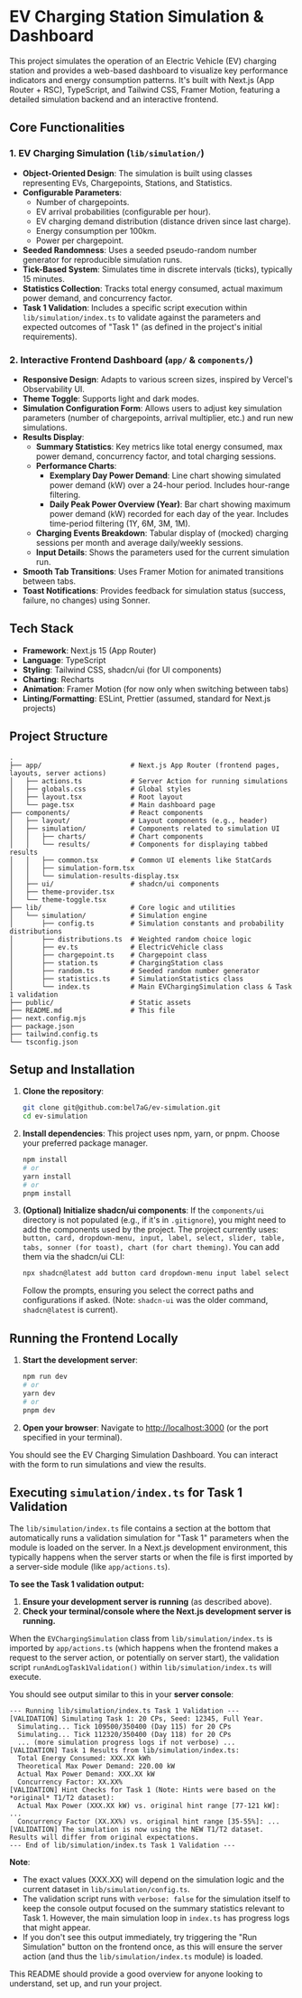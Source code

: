 # EV Charging Station Simulation & Dashboard

This project simulates the operation of an Electric Vehicle (EV) charging station and provides a web-based dashboard to visualize key performance indicators and energy consumption patterns. It's built with Next.js (App Router + RSC), TypeScript, and Tailwind CSS, Framer Motion, featuring a detailed simulation backend and an interactive frontend.

## Core Functionalities

### 1. EV Charging Simulation (`lib/simulation/`)

- **Object-Oriented Design**: The simulation is built using classes representing EVs, Chargepoints, Stations, and Statistics.
- **Configurable Parameters**:
  - Number of chargepoints.
  - EV arrival probabilities (configurable per hour).
  - EV charging demand distribution (distance driven since last charge).
  - Energy consumption per 100km.
  - Power per chargepoint.
- **Seeded Randomness**: Uses a seeded pseudo-random number generator for reproducible simulation runs.
- **Tick-Based System**: Simulates time in discrete intervals (ticks), typically 15 minutes.
- **Statistics Collection**: Tracks total energy consumed, actual maximum power demand, and concurrency factor.
- **Task 1 Validation**: Includes a specific script execution within `lib/simulation/index.ts` to validate against the parameters and expected outcomes of "Task 1" (as defined in the project's initial requirements).

### 2. Interactive Frontend Dashboard (`app/` & `components/`)

- **Responsive Design**: Adapts to various screen sizes, inspired by Vercel's Observability UI.
- **Theme Toggle**: Supports light and dark modes.
- **Simulation Configuration Form**: Allows users to adjust key simulation parameters (number of chargepoints, arrival multiplier, etc.) and run new simulations.
- **Results Display**:
  - **Summary Statistics**: Key metrics like total energy consumed, max power demand, concurrency factor, and total charging sessions.
  - **Performance Charts**:
    - **Exemplary Day Power Demand**: Line chart showing simulated power demand (kW) over a 24-hour period. Includes hour-range filtering.
    - **Daily Peak Power Overview (Year)**: Bar chart showing maximum power demand (kW) recorded for each day of the year. Includes time-period filtering (1Y, 6M, 3M, 1M).
  - **Charging Events Breakdown**: Tabular display of (mocked) charging sessions per month and average daily/weekly sessions.
  - **Input Details**: Shows the parameters used for the current simulation run.
- **Smooth Tab Transitions**: Uses Framer Motion for animated transitions between tabs.
- **Toast Notifications**: Provides feedback for simulation status (success, failure, no changes) using Sonner.

## Tech Stack

- **Framework**: Next.js 15 (App Router)
- **Language**: TypeScript
- **Styling**: Tailwind CSS, shadcn/ui (for UI components)
- **Charting**: Recharts
- **Animation**: Framer Motion (for now only when switching between tabs)
- **Linting/Formatting**: ESLint, Prettier (assumed, standard for Next.js projects)

## Project Structure

```
.
├── app/                      # Next.js App Router (frontend pages, layouts, server actions)
│   ├── actions.ts            # Server Action for running simulations
│   ├── globals.css           # Global styles
│   ├── layout.tsx            # Root layout
│   └── page.tsx              # Main dashboard page
├── components/               # React components
│   ├── layout/               # Layout components (e.g., header)
│   ├── simulation/           # Components related to simulation UI
│   │   ├── charts/           # Chart components
│   │   └── results/          # Components for displaying tabbed results
│   │   ├── common.tsx        # Common UI elements like StatCards
│   │   ├── simulation-form.tsx
│   │   └── simulation-results-display.tsx
│   ├── ui/                   # shadcn/ui components
│   ├── theme-provider.tsx
│   └── theme-toggle.tsx
├── lib/                      # Core logic and utilities
│   └── simulation/           # Simulation engine
│       ├── config.ts         # Simulation constants and probability distributions
│       ├── distributions.ts  # Weighted random choice logic
│       ├── ev.ts             # ElectricVehicle class
│       ├── chargepoint.ts    # Chargepoint class
│       ├── station.ts        # ChargingStation class
│       ├── random.ts         # Seeded random number generator
│       ├── statistics.ts     # SimulationStatistics class
│       └── index.ts          # Main EVChargingSimulation class & Task 1 validation
├── public/                   # Static assets
├── README.md                 # This file
├── next.config.mjs
├── package.json
├── tailwind.config.ts
└── tsconfig.json
```

## Setup and Installation

1.  **Clone the repository**:

    ```bash
    git clone git@github.com:bel7aG/ev-simulation.git
    cd ev-simulation
    ```

2.  **Install dependencies**:
    This project uses npm, yarn, or pnpm. Choose your preferred package manager.

    ```bash
    npm install
    # or
    yarn install
    # or
    pnpm install
    ```

3.  **(Optional) Initialize shadcn/ui components**:
    If the `components/ui` directory is not populated (e.g., if it's in `.gitignore`), you might need to add the components used by the project. The project currently uses:
    `button, card, dropdown-menu, input, label, select, slider, table, tabs, sonner (for toast), chart (for chart theming)`.
    You can add them via the shadcn/ui CLI:
    ```bash
    npx shadcn@latest add button card dropdown-menu input label select slider table tabs sonner chart
    ```
    Follow the prompts, ensuring you select the correct paths and configurations if asked. (Note: `shadcn-ui` was the older command, `shadcn@latest` is current).

## Running the Frontend Locally

1.  **Start the development server**:

    ```bash
    npm run dev
    # or
    yarn dev
    # or
    pnpm dev
    ```

2.  **Open your browser**:
    Navigate to [http://localhost:3000](http://localhost:3000) (or the port specified in your terminal).

You should see the EV Charging Simulation Dashboard. You can interact with the form to run simulations and view the results.

## Executing `simulation/index.ts` for Task 1 Validation

The `lib/simulation/index.ts` file contains a section at the bottom that automatically runs a validation simulation for "Task 1" parameters when the module is loaded on the server. In a Next.js development environment, this typically happens when the server starts or when the file is first imported by a server-side module (like `app/actions.ts`).

**To see the Task 1 validation output:**

1.  **Ensure your development server is running** (as described above).
2.  **Check your terminal/console where the Next.js development server is running.**

When the `EVChargingSimulation` class from `lib/simulation/index.ts` is imported by `app/actions.ts` (which happens when the frontend makes a request to the server action, or potentially on server start), the validation script `runAndLogTask1Validation()` within `lib/simulation/index.ts` will execute.

You should see output similar to this in your **server console**:

```
--- Running lib/simulation/index.ts Task 1 Validation ---
[VALIDATION] Simulating Task 1: 20 CPs, Seed: 12345, Full Year.
  Simulating... Tick 109500/350400 (Day 115) for 20 CPs
  Simulating... Tick 112320/350400 (Day 118) for 20 CPs
  ... (more simulation progress logs if not verbose) ...
[VALIDATION] Task 1 Results from lib/simulation/index.ts:
  Total Energy Consumed: XXX.XX kWh
  Theoretical Max Power Demand: 220.00 kW
  Actual Max Power Demand: XXX.XX kW
  Concurrency Factor: XX.XX%
[VALIDATION] Hint Checks for Task 1 (Note: Hints were based on the *original* T1/T2 dataset):
  Actual Max Power (XXX.XX kW) vs. original hint range [77-121 kW]: ...
  Concurrency Factor (XX.XX%) vs. original hint range [35-55%]: ...
[VALIDATION] The simulation is now using the NEW T1/T2 dataset. Results will differ from original expectations.
--- End of lib/simulation/index.ts Task 1 Validation ---
```

**Note**:

- The exact values (XXX.XX) will depend on the simulation logic and the current dataset in `lib/simulation/config.ts`.
- The validation script runs with `verbose: false` for the simulation itself to keep the console output focused on the summary statistics relevant to Task 1. However, the main simulation loop in `index.ts` has progress logs that might appear.
- If you don't see this output immediately, try triggering the "Run Simulation" button on the frontend once, as this will ensure the server action (and thus the `lib/simulation/index.ts` module) is loaded.

This README should provide a good overview for anyone looking to understand, set up, and run your project.
